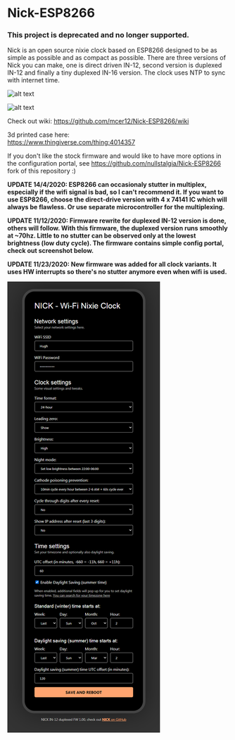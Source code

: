 # Nick-ESP8266

### This project is deprecated and no longer supported.

Nick is an open source nixie clock based on ESP8266 designed to be as simple as possible and as compact as possible. There are three versions of Nick you can make, one is direct driven IN-12, second version is duplexed IN-12 and finally a tiny duplexed IN-16 version. The clock uses NTP to sync with internet time.

![alt text](https://github.com/mcer12/Nick-ESP8266/raw/master/Media/IN16_duplexed.jpg)
  
![alt text](https://github.com/mcer12/Nick-ESP8266/raw/master/Media/IN12.jpg)

Check out wiki:
https://github.com/mcer12/Nick-ESP8266/wiki

3d printed case here:  
https://www.thingiverse.com/thing:4014357

If you don't like the stock firmware and would like to have more options in the configuration portal, see https://github.com/nullstalgia/Nick-ESP8266 fork of this repository :)
  
**UPDATE 14/4/2020: ESP8266 can occasionaly stutter in multiplex, especially if the wifi signal is bad, so I can't recommend it. If you want to use ESP8266, choose the direct-drive version with 4 x 74141 IC which will always be flawless. Or use separate microcontroller for the multiplexing.**
  
**UPDATE 11/12/2020: Firmware rewrite for duplexed IN-12 version is done, others will follow. With this firmware, the duplexed version runs smoothly at ~70hz. Little to no stutter can be observed only at the lowest brightness (low duty cycle). The firmware contains simple config portal, check out screenshot below.**

**UPDATE 11/23/2020: New firmware was added for all clock variants. It uses HW interrupts so there's no stutter anymore even when wifi is used.**

![alt text](https://github.com/mcer12/Nick-ESP8266/raw/master/Media/config_portal.png)
